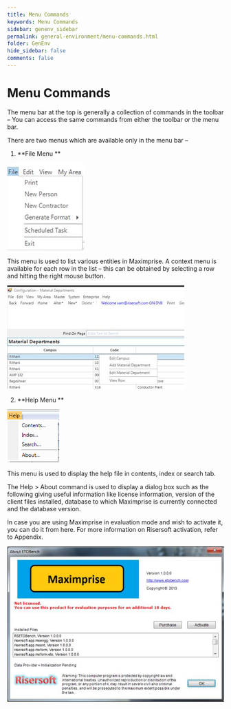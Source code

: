 ```yaml
---
title: Menu Commands
keywords: Menu Commands
sidebar: genenv_sidebar
permalink: general-environment/menu-commands.html
folder: GenEnv
hide_sidebar: false
comments: false
---
```


# Menu Commands 

The menu bar at the top is generally a collection of commands in the toolbar – You can access the same commands from either the toolbar or the menu bar.

There are two menus which are available only in the menu bar –

1.  **File Menu **

![](/images/filemenu.jpg)

This menu is used to list various entities in Maximprise.  A context menu is available for each row in the list – this can be obtained by selecting a row and hitting the right mouse button.

![](/images/matdeplist.jpg)

2. **Help Menu **

![](/images/helpmenu.png)

This menu is used to display the help file in contents, index or search tab.

 

The Help > About command is used to display a dialog box such as the following giving useful information like license information, version of the client files installed, database to which Maximprise is currently connected and the database version.

 

In case you are using Maximprise in evaluation mode and wish to activate it, you can do it from here. For more information on Risersoft activation, refer to Appendix.

![](/images/licensewindow.jpg)







